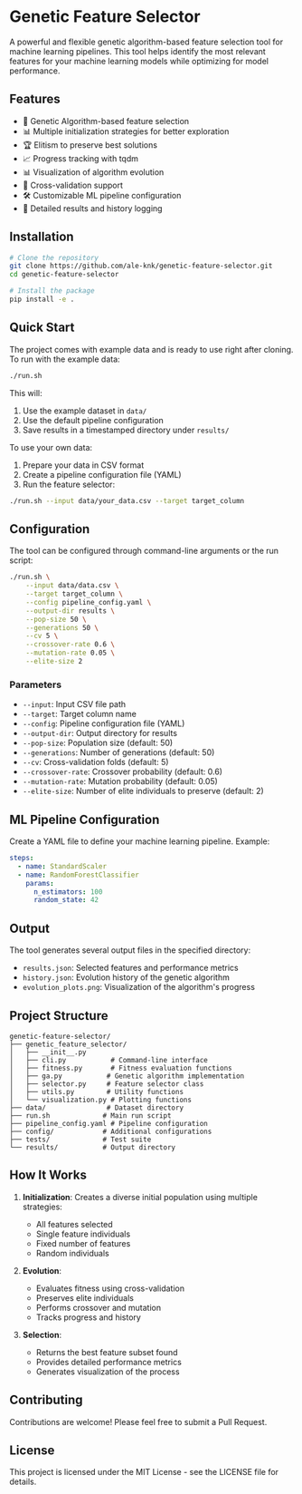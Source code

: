 # Genetic Feature Selector

A powerful and flexible genetic algorithm-based feature selection tool for machine learning pipelines. This tool helps identify the most relevant features for your machine learning models while optimizing for model performance.

## Features

- 🧬 Genetic Algorithm-based feature selection
- 📊 Multiple initialization strategies for better exploration
- 🏆 Elitism to preserve best solutions
- 📈 Progress tracking with tqdm
- 📊 Visualization of algorithm evolution
- 🔄 Cross-validation support
- 🛠️ Customizable ML pipeline configuration
- 📝 Detailed results and history logging

## Installation

```bash
# Clone the repository
git clone https://github.com/ale-knk/genetic-feature-selector.git
cd genetic-feature-selector

# Install the package
pip install -e .
```

## Quick Start

The project comes with example data and is ready to use right after cloning. To run with the example data:

```bash
./run.sh
```

This will:
1. Use the example dataset in `data/`
2. Use the default pipeline configuration
3. Save results in a timestamped directory under `results/`

To use your own data:

1. Prepare your data in CSV format
2. Create a pipeline configuration file (YAML)
3. Run the feature selector:

```bash
./run.sh --input data/your_data.csv --target target_column
```

## Configuration

The tool can be configured through command-line arguments or the run script:

```bash
./run.sh \
    --input data/data.csv \
    --target target_column \
    --config pipeline_config.yaml \
    --output-dir results \
    --pop-size 50 \
    --generations 50 \
    --cv 5 \
    --crossover-rate 0.6 \
    --mutation-rate 0.05 \
    --elite-size 2
```

### Parameters

- `--input`: Input CSV file path
- `--target`: Target column name
- `--config`: Pipeline configuration file (YAML)
- `--output-dir`: Output directory for results
- `--pop-size`: Population size (default: 50)
- `--generations`: Number of generations (default: 50)
- `--cv`: Cross-validation folds (default: 5)
- `--crossover-rate`: Crossover probability (default: 0.6)
- `--mutation-rate`: Mutation probability (default: 0.05)
- `--elite-size`: Number of elite individuals to preserve (default: 2)

## ML Pipeline Configuration

Create a YAML file to define your machine learning pipeline. Example:

```yaml
steps:
  - name: StandardScaler
  - name: RandomForestClassifier
    params:
      n_estimators: 100
      random_state: 42
```

## Output

The tool generates several output files in the specified directory:

- `results.json`: Selected features and performance metrics
- `history.json`: Evolution history of the genetic algorithm
- `evolution_plots.png`: Visualization of the algorithm's progress

## Project Structure

```
genetic-feature-selector/
├── genetic_feature_selector/
│   ├── __init__.py
│   ├── cli.py           # Command-line interface
│   ├── fitness.py       # Fitness evaluation functions
│   ├── ga.py           # Genetic algorithm implementation
│   ├── selector.py     # Feature selector class
│   ├── utils.py        # Utility functions
│   └── visualization.py # Plotting functions
├── data/               # Dataset directory
├── run.sh             # Main run script
├── pipeline_config.yaml # Pipeline configuration
├── config/            # Additional configurations
├── tests/             # Test suite
└── results/           # Output directory
```

## How It Works

1. **Initialization**: Creates a diverse initial population using multiple strategies:
   - All features selected
   - Single feature individuals
   - Fixed number of features
   - Random individuals

2. **Evolution**:
   - Evaluates fitness using cross-validation
   - Preserves elite individuals
   - Performs crossover and mutation
   - Tracks progress and history

3. **Selection**:
   - Returns the best feature subset found
   - Provides detailed performance metrics
   - Generates visualization of the process

## Contributing

Contributions are welcome! Please feel free to submit a Pull Request.

## License

This project is licensed under the MIT License - see the LICENSE file for details.
